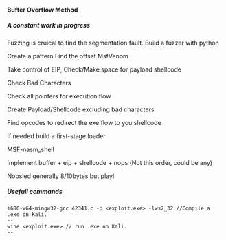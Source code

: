 #### Buffer Overflow Method
##### A constant work in progress

Fuzzing is cruical to find the segmentation fault.
Build a fuzzer with python

Create a pattern
Find the offset
MsfVenom

Take control of EIP, Check/Make space for payload shellcode 

Check Bad Characters

Check all pointers for execution flow

Create Payload/Shellcode excluding bad characters

Find opcodes to redirect the exe flow to you shellcode

If needed build a first-stage loader

MSF-nasm_shell

Implement buffer + eip + shellcode + nops (Not this order, could be any)

Nopsled generally 8/10bytes but play!


##### Usefull commands 

```
i686-w64-mingw32-gcc 42341.c -o <exploit.exe> -lws2_32 //Compile a .exe on Kali.
--
wine <exploit.exe> // run .exe on Kali.
--

```
